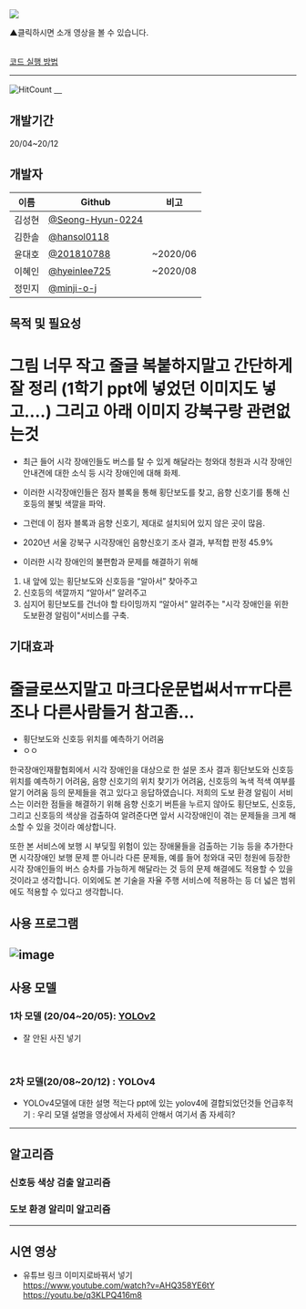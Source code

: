 <a href="https://www.youtube.com/watch?v=qxElChg70Ck">
  <img src="https://user-images.githubusercontent.com/45448731/101240773-bb971580-3734-11eb-8306-26d3920e593f.png"/>
</a>

▲클릭하시면 소개 영상을 볼 수 있습니다. 
<br><br>
 

[코드 실행 방법](https://github.com/minji-o-j/system-for-visually-impaired/blob/master/How%20to%20Use(%ED%95%9C%EA%B5%AD%EC%96%B4).md)

---
![HitCount](http://hits.dwyl.com/minji-o-j/system-for-visually-impaired.svg)
[　](https://github.com/ML-DL-Study/system-for-visually-impaired/compare/master...minji-o-j:master)


## 개발기간
20/04~20/12 

## 개발자
이름|Github|비고
----|---|---
김성현|[@Seong-Hyun-0224](https://github.com/Seong-Hyun-0224)|
김한솔|[@hansol0118](https://github.com/hansol0118)| 
윤대호|[@201810788](https://github.com/201810788)|~2020/06
이혜인|[@hyeinlee725](https://github.com/hyeinlee725)|~2020/08
정민지|[@minji-o-j](https://github.com/minji-o-j)|


## 목적 및 필요성

# 그림 너무 작고 줄글 복붙하지말고 간단하게 잘 정리 (1학기 ppt에 넣었던 이미지도 넣고....) 그리고 아래 이미지 강북구랑 관련없는것  

-	최근 들어 시각 장애인들도 버스를 탈 수 있게 해달라는 청와대 청원과 시각 장애인 안내견에 대한 소식 등 시각 장애인에 대해 화제.
-	이러한 시각장애인들은 점자 블록을 통해 횡단보도를 찾고, 음향 신호기를 통해 신호등의 불빛 색깔을 파악.
-	그런데 이 점자 블록과 음향 신호기, 제대로 설치되어 있지 않은 곳이 많음.
-	2020년 서울 강북구 시각장애인 음향신호기 조사 결과, 부적합 판정 45.9%



-	이러한 시각 장애인의 불편함과 문제를 해결하기 위해
1. 내 앞에 있는 횡단보도와 신호등을 “알아서” 찾아주고
2. 신호등의 색깔까지 “알아서” 알려주고
3. 심지어 횡단보도를 건너야 할 타이밍까지 “알아서” 알려주는 "시각 장애인을 위한 도보환경 알림이"서비스를 구축.



## 기대효과
# 줄글로쓰지말고 마크다운문법써서ㅠㅠ다른조나 다른사람들거 참고좀...
- 횡단보도와 신호등 위치를 예측하기 어려움
- ㅇㅇ

한국장애인재활협회에서 시각 장애인을 대상으로 한 설문 조사 결과 횡단보도와 신호등 위치를 예측하기 어려움, 음향 신호기의 위치 찾기가 어려움, 신호등의 녹색 적색 여부를 알기 어려움 등의 문제들을 겪고 있다고 응답하였습니다. 저희의 도보 환경 알림이 서비스는 이러한 점들을 해결하기 위해 음향 신호기 버튼을 누르지 않아도 횡단보도, 신호등, 그리고 신호등의 색상을 검출하여 알려준다면 앞서 시각장애인이 겪는 문제들을 크게 해소할 수 있을 것이라 예상합니다.

또한 본 서비스에 보행 시 부딪힐 위험이 있는 장애물들을 검출하는 기능 등을 추가한다면 시각장애인 보행 문제 뿐 아니라 다른 문제들, 예를 들어 청와대 국민 청원에 등장한 시각 장애인들의 버스 승차를 가능하게 해달라는 것 등의 문제 해결에도 적용할 수 있을 것이라고 생각합니다. 이외에도 본 기술을 자율 주행 서비스에 적용하는 등 더 넓은 범위에도 적용할 수 있다고 생각합니다.

## 사용 프로그램
![image](https://user-images.githubusercontent.com/45448731/101232065-c5982480-36f2-11eb-894f-bb80c7f722a4.png)
---
## 사용 모델
### 1차 모델 (20/04~20/05): [YOLOv2](https://github.com/minji-o-j/system-for-visually-impaired/tree/master/v.1.0_YOLOv2(~200529))  
- 잘 안된 사진 넣기
<br>

### 2차 모델(20/08~20/12) : YOLOv4
- YOLOv4모델에 대한 설명 적는다
ppt에 있는 yolov4에 결합되었던것들 언급후적기 : 우리 모델 설명을 영상에서 자세히 안해서 여기서 좀 자세히?

---
## 알고리즘
### 신호등 색상 검출 알고리즘  
### 도보 환경 알리미 알고리즘  
---
## 시연 영상
- 유튜브 링크 이미지로바꿔서 넣기  
https://www.youtube.com/watch?v=AHQ358YE6tY  
https://youtu.be/q3KLPQ416m8  
